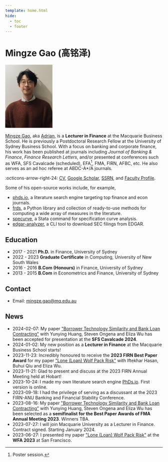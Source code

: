 ```yaml
---
template: home.html
hide:
  - toc
  - footer
--- 
```


# Mingze Gao (高铭泽)

<img id="hide-on-large" src="/images/AdrianAI.png" width="30%">

[Mingze Gao](https://mingze-gao.com), aka [Adrian](https://adrian-gao.com), is a **Lecturer in Finance** at the Macquarie Business School. He is previously a Postdoctoral Research Fellow at the University of Sydney Business School. With a focus on banking and corporate finance, his work has been published at journals including _Journal of Banking & Finance_, _Finance Research Letters_, and/or presented at conferences such as WFA, SFS Cavalcade (scheduled), EFA[^1], FMA, FIRN, AFBC, etc. He also serves as an ad hoc referee at ABDC-A*/A journals.

[^1]: Poster session.

:octicons-arrow-right-24: [CV](https://mingze-gao.com/cv/), [Google Scholar](https://scholar.google.com/citations?user=5n1YYx0AAAAJ&hl=en&oi=ao), [SSRN](https://papers.ssrn.com/sol3/cf_dev/AbsByAuth.cfm?per_id=2999772), and [Faculty Profile](https://researchers.mq.edu.au/en/persons/mingze-gao).

<!-- Mingze has a strong background in programming and received First Prize in the 2010 National Olympiad in Informatics in Provinces (NOIP). His PhD thesis involves large-scale textual analysis and novel machine learning application, leading to a $500,000 grant from the Australian Research Council (ARC) Discovery Project financing his postdoctoral fellowship. He also has a Grad.Cert. in computing from UNSW with High Distinction, on, e.g., database, crypto and distributed ledger technology.  -->

Some of his open-source works include, for example,

- [phds.io](https://phds.io), a literature search engine targeting top finance and econ journals.
- [frds](https://frds.io), a Python library and collection of ready-to-use methods for computing a wide array of measures in the literature.
- [specurve](https://github.com/mgao6767/specurve), a Stata command for specification curve analysis.
- [edgar-analyzer](https://github.com/mgao6767/edgar-analyzer), a CLI tool to download SEC filings from EDGAR.

## Education

- 2017 - 2021 **Ph.D.** in Finance, University of Sydney
- 2022 - 2023 **Graduate Certificate** in Computing, University of New South Wales
- 2016 - 2016 **B.Com (Honours)** in Finance, University of Sydney
- 2013 - 2015 **B.Com** in Econometrics and Finance, University of Sydney

## Contact

- Email: [mingze.gao@mq.edu.au](mailto:mingze.gao@mq.edu.au)

## News

- 2024-02-07: My paper ["Borrower Technology Similarity and Bank Loan Contracting"](https://papers.ssrn.com/sol3/papers.cfm?abstract_id=4579677) with Yunying Huang, Steven Ongena and Eliza Wu has been accepted for presentation at the **SFS Cavalcade 2024**.
- 2024-01-02: My new position as a **Lecturer in Finance** at the Macquarie Business School starts!
- 2023-11-23: Incredibly honoured to receive the **2023 FIRN Best Paper Award** for my paper ["Lone (Loan) Wolf Pack Risk"](https://papers.ssrn.com/sol3/papers.cfm?abstract_id=4331418) with Iftekhar Hasan, Buhui Qiu and Eliza Wu.
- 2023-11-21: Glad to present and discuss at the 2023 FIRN Annual Meeting held at Hobart!
- 2023-10-24: I made my own literature search engine [PhDs.io](https://phds.io). First version is online.
- 2023-09-18: I had the privilege of serving as a discussant at the 2023 FIRN-ANU Banking and Financial Stability Conference.
- 2023-08-16: My paper ["Borrower Technology Similarity and Bank Loan Contracting"](https://papers.ssrn.com/sol3/papers.cfm?abstract_id=4579677) with Yunying Huang, Steven Ongena and Eliza Wu has been selected as a **semifinalist for the Best Paper Awards of FMA Annual Meeting 2023**. Winners TBA.
- 2023-07-27: I will join Macquarie University as a Lecturer in Finance. Contract signed. Starting January 2024.
- 2023-06-27: I presented my paper ["Lone (Loan) Wolf Pack Risk"](https://papers.ssrn.com/sol3/papers.cfm?abstract_id=4331418) at the **WFA 2023** at San Francisco.
